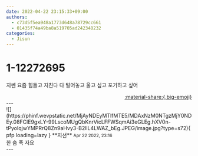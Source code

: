 ```yaml
---
date: 2022-04-22 23:15:33+09:00
authors:
  - c73d5f5ea948a1773d648a78729cc661
  - 01435f74a49ba8a519705ad242348232
categories:
  - Jisun
---
```


# 1-12272695

<div class="post-container" markdown="1">
<div class="content-container md-sidebar__scrollwrap" markdown="1">

지쎈 요즘 힘들고 지친다 다 털어놓고 울고 싶고 포기하고 싶어

</div>
</div>

<div style="text-align: right;" markdown="1">
<a href="https://weverse.io/fromis9/fanpost/1-12272695" style="text-align: right;">:material-share:{.big-emoji}</a>
</div>
---

<div class="comments-container md-sidebar__scrollwrap" markdown="1">
<div class="comment" markdown="1">
<div class='id-container' markdown="1">
![](https://phinf.wevpstatic.net/MjAyNDEyMTlfMTE5/MDAxNzM0NTgzMjY0NDEy.08FClE9gxLY-99LscoMUgQbKnrVicLFFWSqmAi3eGLEg.hXV0n-tPyoIqjwYMPRrQ8Zn9aHvy3-B2llL4LWAZ_bEg.JPEG/image.jpg?type=s72){ pfp loading=lazy }
**<span class="artist">지선</span>** <small>Apr 22 2022, 23:16</small><br>
</div>
<div class='comment-body' markdown="1">
한 숨 푹 자요
</div>
</div>
</div>
---
